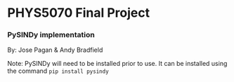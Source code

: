 # PHYS5070 Final Project
### PySINDy implementation

By: Jose Pagan & Andy Bradfield


Note: PySINDy will need to be installed prior to use. It can be installed using the command `pip install pysindy`
